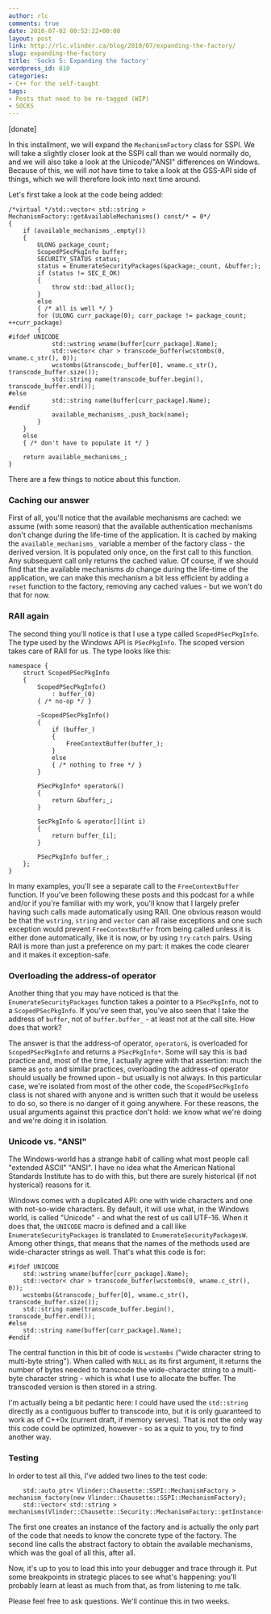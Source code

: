 ```yaml
---
author: rlc
comments: true
date: 2010-07-02 00:52:22+00:00
layout: post
link: http://rlc.vlinder.ca/blog/2010/07/expanding-the-factory/
slug: expanding-the-factory
title: 'Socks 5: Expanding the factory'
wordpress_id: 810
categories:
- C++ for the self-taught
tags:
- Posts that need to be re-tagged (WIP)
- SOCKS
---
```


[donate]

In this installment, we will expand the `MechanismFactory` class for SSPI. We will take a slightly closer look at the SSPI call than we would normally do,  and we will also take a look at the Unicode/"ANSI" differences on Windows. Because of this, we will _not_ have time to take a look at the GSS-API side of things, which we will therefore look into next time around.
<!--more-->
Let's first take a look at the code being added:

    
    /*virtual */std::vector< std::string > MechanismFactory::getAvailableMechanisms() const/* = 0*/
    {
    	if (available_mechanisms_.empty())
    	{
    		ULONG package_count;
    		ScopedPSecPkgInfo buffer;
    		SECURITY_STATUS status;
    		status = EnumerateSecurityPackages(&package;_count, &buffer;);
    		if (status != SEC_E_OK)
    		{
    			throw std::bad_alloc();
    		}
    		else
    		{ /* all is well */ }
    		for (ULONG curr_package(0); curr_package != package_count; ++curr_package)
    		{
    #ifdef UNICODE
    			std::wstring wname(buffer[curr_package].Name);
    			std::vector< char > transcode_buffer(wcstombs(0, wname.c_str(), 0));
    			wcstombs(&transcode;_buffer[0], wname.c_str(), transcode_buffer.size());
    			std::string name(transcode_buffer.begin(), transcode_buffer.end());
    #else
    			std::string name(buffer[curr_package].Name);
    #endif
    			available_mechanisms_.push_back(name);
    		}
    	}
    	else
    	{ /* don't have to populate it */ }
    
    	return available_mechanisms_;
    }


There are a few things to notice about this function.



### Caching our answer


First of all, you'll notice that the available mechanisms are cached: we assume (with some reason) that the available authentication mechanisms don't change during the life-time of the application. It is cached by making the `available_mechanisms_` variable a member of the factory class - the derived version. It is populated only once, on the first call to this function. Any subsequent call only returns the cached value. Of course, if we should find that the available mechanisms _do_ change during the life-time of the application, we can make this mechanism a bit less efficient by adding a `reset` function to the factory, removing any cached values - but we won't do that for now.



### RAII again


The second thing you'll notice is that I use a type called `ScopedPSecPkgInfo`. The type used by the Windows API is `PSecPkgInfo`. The scoped version takes care of RAII for us. The type looks like this: 
    
    namespace {
    	struct ScopedPSecPkgInfo
    	{
    		ScopedPSecPkgInfo()
    			: buffer_(0)
    		{ /* no-op */ }
    
    		~ScopedPSecPkgInfo()
    		{
    			if (buffer_)
    			{
    				FreeContextBuffer(buffer_);
    			}
    			else
    			{ /* nothing to free */ }
    		}
    
    		PSecPkgInfo* operator&()
    		{
    			return &buffer;_;
    		}
    
    		SecPkgInfo & operator[](int i)
    		{
    			return buffer_[i];
    		}
    
    		PSecPkgInfo buffer_;
    	};
    }

In many examples, you'll see a separate call to the `FreeContextBuffer` function. If you've been following these posts and this podcast for a while and/or if you're familiar with my work, you'll know that I largely prefer having such calls made automatically using RAII. One obvious reason would be that the `wstring`, `string` and `vector` can all raise exceptions and one such exception would prevent `FreeContextBuffer` from being called unless it is either done automatically, like it is now, or by using `try` `catch` pairs. Using RAII is more than just a preference on my part: it makes the code clearer and it makes it exception-safe.



### Overloading the address-of operator


Another thing that you may have noticed is that the `EnumerateSecurityPackages` function takes a pointer to a `PSecPkgInfo`, not to a `ScopedPSecPkgInfo`. If you've seen that, you've also seen that I take the address of `buffer`, not of `buffer.buffer_` - at least not at the call site. How does that work?

The answer is that the address-of operator, `operator&`, is overloaded for `ScopedPSecPkgInfo` and returns a `PSecPkgInfo*`. Some will say this is bad practice and, most of the time, I actually agree with that assertion: much the same as `goto` and similar practices, overloading the address-of operator should usually be frowned upon - but usually is not always. In this particular case, we're isolated from most of the other code, the `ScopedPSecPkgInfo` class is not shared with anyone and is written such that it would be useless to do so, so there is no danger of it going anywhere. For these reasons, the usual arguments against this practice don't hold: we know what we're doing and we're doing it in isolation.



### Unicode vs. "ANSI"


The Windows-world has a strange habit of calling what most people call "extended ASCII" "ANSI". I have no idea what the American National Standards Institute has to do with this, but there are surely historical (if not hysterical) reasons for it.

Windows comes with a duplicated API: one with wide characters and one with not-so-wide characters. By default, it will use what, in the Windows world, is called "Unicode" - and what the rest of us call UTF-16. When it does that, the `UNICODE` macro is defined and a call like `EnumerateSecurityPackages` is translated to `EnumerateSecurityPackagesW`. Among other things, that means that the names of the methods used are wide-character strings as well. That's what this code is for: 
    
    #ifdef UNICODE
    	std::wstring wname(buffer[curr_package].Name);
    	std::vector< char > transcode_buffer(wcstombs(0, wname.c_str(), 0));
    	wcstombs(&transcode;_buffer[0], wname.c_str(), transcode_buffer.size());
    	std::string name(transcode_buffer.begin(), transcode_buffer.end());
    #else
    	std::string name(buffer[curr_package].Name);
    #endif


The central function in this bit of code is `wcstombs` ("wide character string to multi-byte string"). When called with `NULL` as its first argument, it returns the number of bytes needed to transcode the wide-character string to a multi-byte character string - which is what I use to allocate the buffer. The transcoded version is then stored in a string.

I'm actually being a bit pedantic here: I could have used the `std::string` directly as a contiguous buffer to transcode into, but it is only guaranteed to work as of C++0x (current draft, if memory serves). That is not the only way this code could be optimized, however - so as a quiz to you, try to find another way.



### Testing


In order to test all this, I've added two lines to the test code: 
    
    	std::auto_ptr< Vlinder::Chausette::SSPI::MechanismFactory > mechanism_factory(new Vlinder::Chausette::SSPI::MechanismFactory);
    	std::vector< std::string > mechanisms(Vlinder::Chausette::Security::MechanismFactory::getInstance().getAvailableMechanisms());
    

The first one creates an instance of the factory and is actually the only part of the code that needs to know the concrete type of the factory. The second line calls the abstract factory to obtain the available mechanisms, which was the goal of all this, after all.

Now, it's up to you to load this into your debugger and trace through it. Put some breakpoints in strategic places to see what's happening: you'll probably learn at least as much from that, as from listening to me talk.

Please feel free to ask questions. We'll continue this in two weeks.
